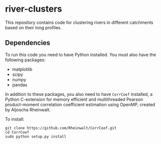 # river-clusters

This repository contains code for clustering rivers in different catchments based on their long profiles.

## Dependencies

To run this code you need to have Python installed. You must also have the following packages:

* matplotlib
* scipy
* numpy
* pandas


In addition to these packages, you also need to have `CorrCoef` installed, a Python C-extension for memory efficient and multithreaded Pearson product-moment correlation coefficient estimation using OpenMP, created by Aljoscha Rheinwalt.

To install:

```
git clone https://github.com/Rheinwalt/CorrCoef.git
cd CorrCoef
sudo python setup.py install
```
